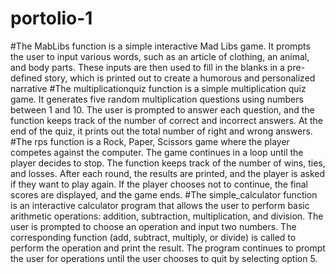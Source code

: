 # portolio-1
#The MabLibs function is a simple interactive Mad Libs game. It prompts the user to input various words, such as an article of clothing, an animal, and body parts. These inputs are then used to fill in the blanks in a pre-defined story, which is printed out to create a humorous and personalized narrative
#The multiplicationquiz function is a simple multiplication quiz game. It generates five random multiplication questions using numbers between 1 and 10. The user is prompted to answer each question, and the function keeps track of the number of correct and incorrect answers. At the end of the quiz, it prints out the total number of right and wrong answers.
#The rps function is a Rock, Paper, Scissors game where the player competes against the computer. The game continues in a loop until the player decides to stop. The function keeps track of the number of wins, ties, and losses. After each round, the results are printed, and the player is asked if they want to play again. If the player chooses not to continue, the final scores are displayed, and the game ends.
#The simple_calculator function is an interactive calculator program that allows the user to perform basic arithmetic operations: addition, subtraction, multiplication, and division. The user is prompted to choose an operation and input two numbers. The corresponding function (add, subtract, multiply, or divide) is called to perform the operation and print the result. The program continues to prompt the user for operations until the user chooses to quit by selecting option 5.
